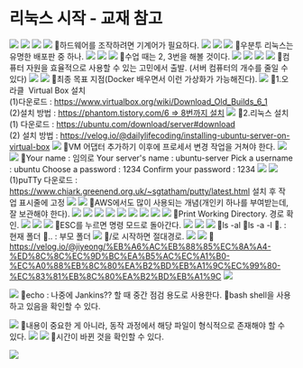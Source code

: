 # 리눅스 시작 - 교재 참고
![](../image/Pasted%20image%2020240502112652.png)
![](../image/Pasted%20image%2020240502113015.png)
![](../image/Pasted%20image%2020240502113234.png)
![](../image/Pasted%20image%2020240502113321.png)
📌하드웨어를 조작하려면 기계어가 필요하다.
![](../image/Pasted%20image%2020240502113447.png)
![](../image/Pasted%20image%2020240502113602.png)
![](../image/Pasted%20image%2020240502113717.png)
📌우분투 리눅스는 유명한 배포판 중 하나.
![](../image/Pasted%20image%2020240502113943.png)
![](../image/Pasted%20image%2020240502114202.png)
![](../image/Pasted%20image%2020240502114359.png)
📌수업 때는 2, 3번을 해볼 것이다.
![](../image/Pasted%20image%2020240502114520.png)
![](../image/Pasted%20image%2020240502114615.png)
![](../image/Pasted%20image%2020240502114652.png)
![](../image/Pasted%20image%2020240502114738.png)
📌컴퓨터 자원을 효율적으로 사용할 수 있는 고민에서 출발. (서버 컴퓨터의 개수를 줄일 수 있다)
![](../image/Pasted%20image%2020240502114955.png)
![](../image/Pasted%20image%2020240502115021.png)
📌최종 목표 지점(Docker 배우면서 이런 가상화가 가능해진다).
![](../image/Pasted%20image%2020240502115836.png)
📌1.오라클  Virtual Box 설치  
(1)다운로드 : https://www.virtualbox.org/wiki/Download_Old_Builds_6_1    
(2)설치 방법  : https://phantom.tistory.com/6 => 8번까지 설치
![](../image/Pasted%20image%2020240502120946.png)
📌2.리눅스 설치  
(1) 다운로드 : https://ubuntu.com/download/server#download  
(2) 설치 방법 : https://velog.io/@dailylifecoding/installing-ubuntu-server-on-virtual-box
![](../image/Pasted%20image%2020240502121234.png)
📌VM 어댑터 추가하기 이후에 프로세서 변경 작업을 거쳐야 한다.
![](../image/Pasted%20image%2020240502124557.png)
![](../image/Pasted%20image%2020240502140104.png)
📌Your name : 임의로
Your server's name : ubuntu-server
Pick a username : ubuntu
Choose a password : 1234
Confirm your password : 1234
![](../image/Pasted%20image%2020240502141127.png)
![](../image/Pasted%20image%2020240502144029.png)
(1)puTTy 다운로드 : https://www.chiark.greenend.org.uk/~sgtatham/putty/latest.html  설치 후 작업 표시줄에 고정
![](../image/Pasted%20image%2020240502150210.png)
![](../image/Pasted%20image%2020240502150304.png)
📌AWS에서도 많이 사용되는 개념(개인키 하나를 부여받는데, 잘 보관해야 한다).
![](../image/Pasted%20image%2020240502150813.png)
![](../image/Pasted%20image%2020240502151419.png)
![](../image/Pasted%20image%2020240502151444.png)
![](../image/Pasted%20image%2020240502152049.png)
![](../image/Pasted%20image%2020240502152126.png)
![](../image/Pasted%20image%2020240502152322.png)
![](../image/Pasted%20image%2020240502152342.png)
![](../image/Pasted%20image%2020240502152754.png)
![](../image/Pasted%20image%2020240502153501.png)
📌Print Working Directory. 경로 확인.
![](../image/Pasted%20image%2020240502153658.png)
![](../image/Pasted%20image%2020240502154013.png)
![](../image/Pasted%20image%2020240502154259.png)
📌ESC를 누르면 명령 모드로 돌아간다.
![](../image/Pasted%20image%2020240502154353.png)
![](../image/Pasted%20image%2020240502154847.png)
![](../image/Pasted%20image%2020240502160602.png)
📌ls -al
📌ls -a -l
📌. : 현재 폴더
📌.. : 부모 폴더
![](../image/Pasted%20image%2020240502161448.png)
📌/로 시작하면 절대경로.
![](../image/Pasted%20image%2020240502161902.png)
![](../image/Pasted%20image%2020240502161923.png)
📌 https://velog.io/@jiyeong/%EB%A6%AC%EB%88%85%EC%8A%A4-%ED%8C%8C%EC%9D%BC%EA%B5%AC%EC%A1%B0-%EC%A0%88%EB%8C%80%EA%B2%BD%EB%A1%9C%EC%99%80-%EC%83%81%EB%8C%80%EA%B2%BD%EB%A1%9C
![](../image/Pasted%20image%2020240502162737.png)

![](../image/Pasted%20image%2020240502162807.png)
📌echo : 나중에 Jankins?? 할 때 중간 점검 용도로 사용한다.
📌bash shell을 사용하고 있음을 확인할 수 있다.

![](../image/Pasted%20image%2020240502163141.png)
📌내용이 중요한 게 아니라, 동작 과정에서 해당 파일이 형식적으로 존재해야 할 수 있다.
![](../image/Pasted%20image%2020240502163257.png)
![](../image/Pasted%20image%2020240502163433.png)
📌시간이 바뀐 것을 확인할 수 있다.


![](../image/Pasted%20image%2020240502164201.png)

